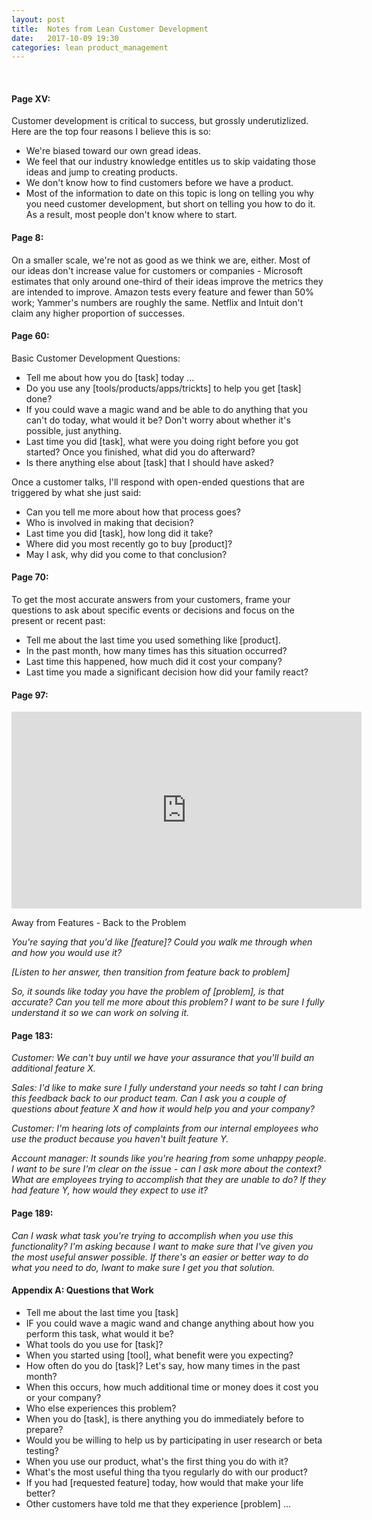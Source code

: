 ```yaml
---
layout: post
title:  Notes from Lean Customer Development
date:   2017-10-09 19:30
categories: lean product_management
---
```


<br>

#### Page XV: ###

Customer development is critical to success, but grossly underutizlized. Here are the top four reasons I believe this is so:

* We're biased toward our own gread ideas.
* We feel that our industry knowledge entitles us to skip vaidating those ideas and jump to creating products.
* We don't know how to find customers before we have a product.
* Most of the information to date on this topic is long on telling you why you need customer development, but short on telling you how to do it. As a result, most people don't know where to start.


#### Page 8: ###

On a smaller scale, we're not as good as we think we are, either. Most of our ideas don't increase value for customers or companies - Microsoft estimates that only around one-third of their ideas improve the metrics they are intended to improve. Amazon tests every feature and fewer than 50% work; Yammer's numbers are roughly the same. Netflix and Intuit don't claim any higher proportion of successes.

#### Page 60: ###

Basic Customer Development Questions:

* Tell me about how you do [task] today ...
* Do you use any [tools/products/apps/trickts] to help you get [task] done?
* If you could wave a magic wand and be able to do anything that you can't do today, what would it be? Don't worry about whether it's possible, just anything.
* Last time you did [task], what were you doing right before you got started? Once you finished, what did you do afterward?
* Is there anything else about [task] that I should have asked?

Once a customer talks, I'll respond with open-ended questions that are triggered by what she just said:

* Can you tell me more about how that process goes?
* Who is involved in making that decision? 
* Last time you did [task], how long did it take?
* Where did you most recently go to buy [product]?
* May I ask, why did you come to that conclusion?

#### Page 70: ###

To get the most accurate answers from your customers, frame your questions to ask about specific events or decisions and focus on the present or recent past:

* Tell me about the last time you used something like [product].
* In the past month, how many times has this situation occurred?
* Last time this happened, how much did it cost your company?
* Last time you made a significant decision how did your family react?

#### Page 97: ###

<iframe width="560" height="315" src="https://www.youtube.com/embed/WPc-VEqBPHI" frameborder="0" allowfullscreen></iframe>

Away from Features - Back to the Problem

_You're saying that you'd like [feature]? Could you walk me through when and how you would use it?_

_[Listen to her answer, then transition from feature back to problem]_

_So, it sounds like today you have the problem of [problem], is that accurate? Can you tell me more about this problem? I want to be sure I fully understand it so we can work on solving it._


#### Page 183: ###

_*Customer*: We can't buy until we have your assurance that you'll build an additional feature X._

_*Sales*: I'd like to make sure I fully understand your needs so taht I can bring this feedback back to our product team. Can I ask you a couple of questions about feature X and how it would help you and your company?_

_*Customer*: I'm hearing lots of complaints from our internal employees who use the product because you haven't built feature Y._

_*Account manager*: It sounds like you're hearing from some unhappy people. I want to be sure I'm clear on the issue - can I ask more about the context? What are employees trying to accomplish that they are unable to do? If they had feature Y, how would they expect to use it?_

#### Page 189: ###

_Can I wask what task you're trying to accomplish when you use this functionality? I'm asking because I want to make sure that I've given you the most useful answer possible. If there's an easier or better way to do what you need to do,  Iwant to make sure I get you that solution._

#### Appendix A: Questions that Work ###

* Tell me about the last time you [task]
* IF you could wave a magic wand and change anything about how you perform this task, what would it be?
* What tools do you use for [task]?
* When you started using [tool], what benefit were you expecting?
* How often do you do [task]? Let's say, how many times in the past month?
* When this occurs, how much additional time or money does it cost you or your company?
* Who else experiences this problem?
* When you do [task], is there anything you do immediately before to prepare?
* Would you be willing to help us by participating in user research or beta testing?
* When you use our product, what's the first thing you do with it? 
* What's the most useful thing tha tyou regularly do with our product?
* If you had [requested feature] today, how would that make your life better?
* Other customers have told me that they experience [problem] ...

